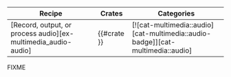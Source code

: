 | Recipe | Crates | Categories |
|--------|--------|------------|
| [Record, output, or process audio][ex-multimedia_audio-audio] | {{#crate }} | [![cat-multimedia::audio][cat-multimedia::audio-badge]][cat-multimedia::audio] |

<div class="hidden">
FIXME
</div>

